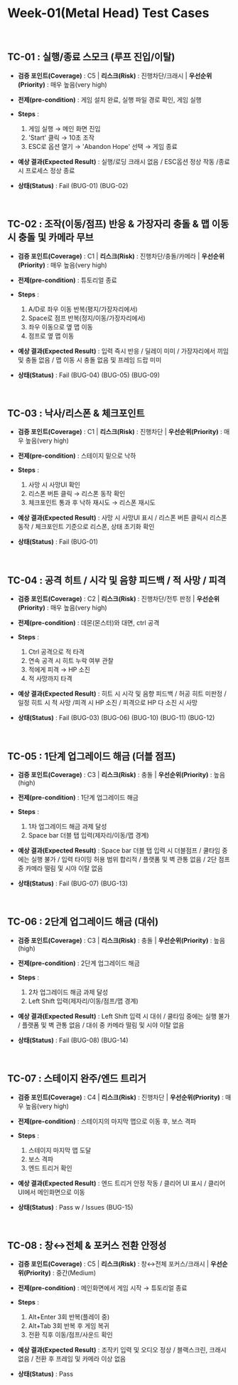 # Week-01(Metal Head) Test Cases

<br>

## TC-01 : 실행/종료 스모크 (루프 진입/이탈)


- **검증 포인트(Coverage)** : C5  |  **리스크(Risk)** : 진행차단/크래시  |  **우선순위(Priority)** : 매우 높음(very high)

- **전제(pre-condition)** : 게임 설치 완료, 실행 파일 경로 확인, 게임 실행

- **Steps** :
  1. 게임 실행 → 메인 화면 진입
  2. 'Start' 클릭 → 10초 조작
  3. ESC로 옵션 열기 → 'Abandon Hope' 선택 → 게임 종료

- **예상 결과(Expected Result)** : 실행/로딩 크래시 없음 / ESC옵션 정상 작동 /종료 시 프로세스 정상 종료

- **상태(Status)** : Fail (BUG-01) (BUG-02)

<br>

## TC-02 : 조작(이동/점프) 반응 & 가장자리 충돌 & 맵 이동 시 충돌 및 카메라 무브


- **검증 포인트(Coverage)** : C1  |  **리스크(Risk)** : 진행차단/충돌/카메라  |  **우선순위(Priority)** : 매우 높음(very high)

- **전제(pre-condition)** : 튜토리얼 종료

- **Steps** :
  1. A/D로 좌우 이동 반복(평지/가장자리에서)
  2. Space로 점프 반복(정지/이동/가장자리에서)
  3. 좌우 이동으로 옆 맵 이동
  4. 점프로 옆 맵 이동

- **예상 결과(Expected Result)** : 입력 즉시 반응 / 딜레이 미미 / 가장자리에서 끼임 및 충돌 없음 / 맵 이동 시 충돌 없음 및 프레임 드랍 미미

- **상태(Status)** : Fail (BUG-04) (BUG-05) (BUG-09)

<br>

## TC-03 : 낙사/리스폰 & 체크포인트


- **검증 포인트(Coverage)** : C1  |  **리스크(Risk)** : 진행차단  |  **우선순위(Priority)** : 매우 높음(very high)

- **전제(pre-condition)** : 스테이지 밑으로 낙하

- **Steps** :
  1. 사망 시 사망UI 확인
  2. 리스폰 버튼 클릭 → 리스폰 동작 확인
  3. 체크포인트 통과 후 낙하 재시도 → 리스폰 재시도

- **예상 결과(Expected Result)** : 사망 시 사망UI 표시 / 리스폰 버튼 클릭시 리스폰 동작 / 체크포인트 기준으로 리스폰, 상태 초기화 확인

- **상태(Status)** : Fail (BUG-01)

<br>

## TC-04 : 공격 히트 / 시각 및 음향 피드백 / 적 사망 / 피격


- **검증 포인트(Coverage)** : C2  |  **리스크(Risk)** : 진행차단/전투 판정  |  **우선순위(Priority)** : 매우 높음(very high)

- **전제(pre-condition)** : 데몬(몬스터)와 대면, ctrl 공격

- **Steps** :
  1. Ctrl 공격으로 적 타격
  2. 연속 공격 시 히트 누락 여부 관찰
  3. 적에게 피격 → HP 소진
  4. 적 사망까지 타격

- **예상 결과(Expected Result)** : 히트 시 시각 및 음향 피드백 / 허공 히트 미판정 / 일정 히트 시 적 사망 /피격 시 HP 소진 / 피격으로 HP 다 소진 시 사망

- **상태(Status)** : Fail (BUG-03) (BUG-06) (BUG-10) (BUG-11) (BUG-12)

<br>

## TC-05 : 1단계 업그레이드 해금 (더블 점프)


- **검증 포인트(Coverage)** : C3  |  **리스크(Risk)** : 충돌  |  **우선순위(Priority)** : 높음(high)

- **전제(pre-condition)** : 1단계 업그레이드 해금

- **Steps** :
  1. 1차 업그레이드 해금 과제 달성
  2. Space bar 더블 탭 입력(제자리/이동/맵 경계)

- **예상 결과(Expected Result)** : Space bar 더블 탭 입력 시 더블점프 / 쿨타임 중에는 실행 불가 / 입력 타이밍 허용 범위 합리적 / 플랫폼 및 벽 관통 없음 / 2단 점프 중 카메라 떨림 및 시야 이탈 없음

- **상태(Status)** : Fail (BUG-07) (BUG-13)

<br>

## TC-06 : 2단계 업그레이드 해금 (대쉬)


- **검증 포인트(Coverage)** : C3  |  **리스크(Risk)** : 충돌  |  **우선순위(Priority)** : 높음(high)

- **전제(pre-condition)** : 2단계 업그레이드 해금

- **Steps** :
  1. 2차 업그레이드 해금 과제 달성
  2. Left Shift 입력(제자리/이동/점프/맵 경계)

- **예상 결과(Expected Result)** : Left Shift 입력 시 대쉬 / 쿨타임 중에는 실행 불가 / 플랫폼 및 벽 관통 없음 / 대쉬 중 카메라 떨림 및 시야 이탈 없음

- **상태(Status)** : Fail (BUG-08) (BUG-14)

<br>

## TC-07 : 스테이지 완주/엔드 트리거


- **검증 포인트(Coverage)** : C4  |  **리스크(Risk)** : 진행차단  |  **우선순위(Priority)** : 매우 높음(very high)

- **전제(pre-condition)** : 스테이지의 마지막 맵으로 이동 후, 보스 격파

- **Steps** :
  1. 스테이지 마지막 맵 도달
  2. 보스 격파
  3. 엔드 트리거 확인

- **예상 결과(Expected Result)** : 엔드 트리거 안정 작동 / 클리어 UI 표시 / 클리어 UI에서 메인화면으로 이동

- **상태(Status)** : Pass w / Issues (BUG-15)

<br>

## TC-08 : 창↔전체 & 포커스 전환 안정성


- **검증 포인트(Coverage)** : C5  |  **리스크(Risk)** : 창↔전체 포커스/크래시  |  **우선순위(Priority)** : 중간(Medium)

- **전제(pre-condition)** : 메인화면에서 게임 시작 → 튜토리얼 종료

- **Steps** :
  1. Alt+Enter 3회 반복(플레이 중)
  2. Alt+Tab 3회 반복 후 게임 복귀
  3. 전환 직후 이동/점프/사운드 확인

- **예상 결과(Expected Result)** : 조작키 입력 및 오디오 정상 / 블랙스크린, 크래시 없음 / 전환 후 프레임 및 카메라 이상 없음

- **상태(Status)** : Pass

<br>
